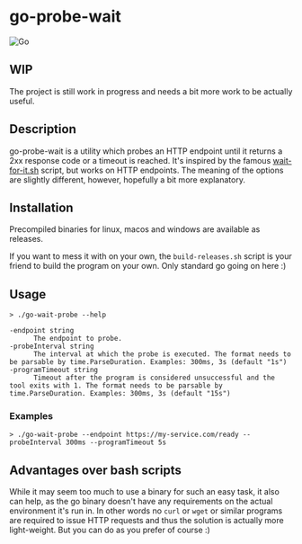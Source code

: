 # go-probe-wait

![Go](https://github.com/mjeri/go-probe-wait/workflows/Go/badge.svg)

## WIP

The project is still work in progress and needs a bit more work to be actually useful.

## Description

go-probe-wait is a utility which probes an HTTP endpoint until it returns a 2xx response code or a timeout is reached.
It's inspired by the famous [wait-for-it.sh](https://github.com/vishnubob/wait-for-it) script, but works on HTTP endpoints.
The meaning of the options are slightly different, however, hopefully a bit more explanatory.

## Installation

Precompiled binaries for linux, macos and windows are available as releases.

If you want to mess it with on your own, the `build-releases.sh` script is your friend to build the program on your own.
Only standard go going on here :)

## Usage

```
> ./go-wait-probe --help

-endpoint string
      The endpoint to probe.
-probeInterval string
      The interval at which the probe is executed. The format needs to be parsable by time.ParseDuration. Examples: 300ms, 3s (default "1s")
-programTimeout string
      Timeout after the program is considered unsuccessful and the tool exits with 1. The format needs to be parsable by time.ParseDuration. Examples: 300ms, 3s (default "15s")
```

### Examples

```
> ./go-wait-probe --endpoint https://my-service.com/ready --probeInterval 300ms --programTimeout 5s
```

## Advantages over bash scripts

While it may seem too much to use a binary for such an easy task, it also can help, as the go binary doesn't have any requirements on the actual environment it's run in.
In other words no `curl` or `wget` or similar programs are required to issue HTTP requests and thus the solution is actually more light-weight.
But you can do as you prefer of course :)
